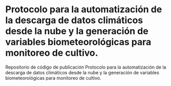 
# Protocolo para la automatización de la descarga de datos climáticos desde la nube y la generación de variables biometeorológicas para monitoreo de cultivo.

<!-- badges: start -->
<!-- badges: end -->

Repositorio de código de publicación Protocolo para la automatización de la descarga de datos climáticos desde la nube y la generación de variables biometeorológicas para monitoreo de cultivo.
